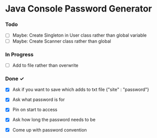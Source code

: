 # Java Console Password Generator

### Todo

- [ ] Maybe: Create Singleton in User class rather than global variable  
- [ ] Maybe: Create Scanner class rather than global  

### In Progress

- [ ] Add to file rather than overwrite  

### Done ✓

- [x] Ask if you want to save which adds to txt file {"site" : "password"}  
- [x] Ask what password is for  
- [x] Pin on start to access  
- [x] Ask how long the password needs to be  
- [x] Come up with password convention  

